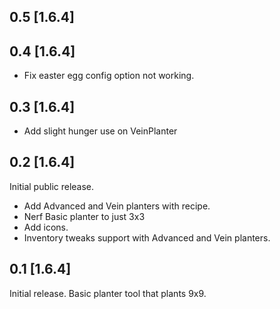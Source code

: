 0.5 [1.6.4]
---

0.4 [1.6.4]
---

* Fix easter egg config option not working. 

0.3 [1.6.4]
---

* Add slight hunger use on VeinPlanter

0.2 [1.6.4]
---

Initial public release.
* Add Advanced and Vein planters with recipe.
* Nerf Basic planter to just 3x3
* Add icons.
* Inventory tweaks support with Advanced and Vein planters.

0.1 [1.6.4]
---

Initial release. Basic planter tool that plants 9x9.

